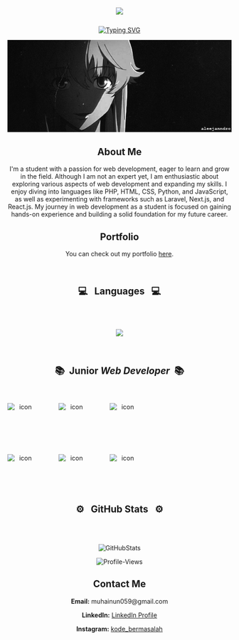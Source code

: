 <h1 align="center"><img src="https://media.giphy.com/media/TEnXkcsHrP4YedChhA/giphy.gif" width="65"></h1>
<p align="center">
<a href="https://git.io/typing-svg"><img src="https://readme-typing-svg.herokuapp.com?font=Courier+New&weight=200&duration=2500&pause=1000&color=E61DF7&center=true&vCenter=true&width=500&height=71&lines=hello,+my+name+is+ainun" alt="Typing SVG" /></a>

  
 <div align="center">
  <img width="720" height="auto" src=ainun.gif>
</div>
 <div align="center">
<h2>About Me</h2>
    <p>I'm a student with a passion for web development, eager to learn and grow in the field. Although I am not an expert yet, I am enthusiastic about exploring various aspects of web development and expanding my skills. I enjoy diving into languages like PHP, HTML, CSS, Python, and JavaScript, as well as experimenting with frameworks such as Laravel, Next.js, and React.js. My journey in web development as a student is focused on gaining hands-on experience and building a solid foundation for my future career.</p>

<h2>Portfolio</h2>
<p>You can check out my portfolio <a href="https://ainun.vercel.app">here</a>.</p>
</div>
<br>

<h2 align="center">💻 &nbsp; Languages &nbsp; 💻</h2>
<br>
<br>

<p align="center">
  <img height="120em" src="https://github-readme-stats-git-masterrstaa-rickstaa.vercel.app/api/top-langs/?username=razorzero0&layout=compact&hide_border=false&langs_count=4&bg_color=0E1117&theme=github_dark&custom_title=Languages%20I%20Use%20Frequently&exclude_repo=CS340,Nyumats-Website,Pathfinding-Algorithm-Tool,anuraghazra.github.io"/>
</p>

<br>
<h2 align="center">📚 &nbsp;Junior <i> Web Developer</i> &nbsp;📚 </h2>
<br>
<br>

<div align="center">
 <div style="display: flex;"><img src="https://techstack-generator.vercel.app/react-icon.svg" alt="icon" width="65" style="width: 65px; height: 65px; margin-right: 50px; margin-bottom: 50px;" /><img src="https://techstack-generator.vercel.app/restapi-icon.svg" alt="icon" width="65" style="width: 65px; height: 65px; margin-right: 50px; margin-bottom: 50px;" /><img src="https://techstack-generator.vercel.app/python-icon.svg" alt="icon" width="65" style="width: 65px; height: 65px; margin-right: 0px; margin-bottom: 50px;" /></div><div style="display: flex;"><img src="https://techstack-generator.vercel.app/github-icon.svg" alt="icon" width="65" style="width: 65px; height: 65px; margin-right: 50px; margin-bottom: 0px;" /><img src="https://techstack-generator.vercel.app/mysql-icon.svg" alt="icon" width="65" style="width: 65px; height: 65px; margin-right: 50px; margin-bottom: 0px;" /><img src="https://techstack-generator.vercel.app/js-icon.svg" alt="icon" width="65" style="width: 65px; height: 65px; margin-right: 0px; margin-bottom: 0px;" /></div>
</div>

<br>
<h2 align="center">⚙️ &nbsp; GitHub Stats &nbsp; ⚙️</h2>
<br>
<br>

<p align="center">
    <img alt="GitHubStats" src="https://github-readme-stats-git-masterrstaa-rickstaa.vercel.app/api?username=razorzero0&count_private=true&theme=github_dark&hide_title=true&hide_rank=true&show_icons=true&card_width=290&include_all_commits=false&hide=contribs" />
</p>

<div align="center">
<img src="https://komarev.com/ghpvc/?username=razorzero0&label=Peeks&color=000000&style=for-the-badge" alt="Profile-Views">
</div>
<div align="center">
  <h2>Contact Me</h2>
    <p><strong>Email:</strong> muhainun059@gmail.com</p>
    <p><strong>LinkedIn:</strong> <a href="https://www.linkedin.com/in/muhammad-ainun-yanuar-syam/">LinkedIn Profile</a></p>
    <p><strong>Instagram:</strong> <a href="https://www.instagram.com/kode_bermasalah/">kode_bermasalah</a></p>
</div>
